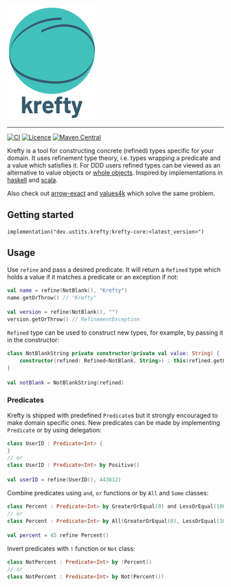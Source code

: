 ![Krefty](docs/krefty.png)

---

[![CI](https://github.com/ustits/krefty/actions/workflows/build.yml/badge.svg)](https://github.com/ustits/krefty/actions/workflows/build.yml)
[![Licence](https://img.shields.io/github/license/ustits/krefty)](https://github.com/ustits/krefty/blob/main/LICENSE)
[![Maven Central](https://maven-badges.herokuapp.com/maven-central/dev.ustits.krefty/krefty-core/badge.svg)](https://maven-badges.herokuapp.com/maven-central/dev.ustits.krefty/krefty-core)

Krefty is a tool for constructing concrete (refined) types specific for your domain. It uses refinement type theory,
i.e. types wrapping a predicate and a value which satisfies it. 
For DDD users refined types can be viewed as an alternative to value objects or [whole objects](http://c2.com/ppr/checks.html#1). 
Inspired by implementations in [haskell](https://github.com/nikita-volkov/refined)
and [scala](https://github.com/fthomas/refined).

Also check out [arrow-exact](https://github.com/arrow-kt/arrow-exact) and [values4k](https://github.com/fork-handles/forkhandles/tree/trunk/values4k) which solve the same problem. 

## Getting started

```
implementation("dev.ustits.krefty:krefty-core:<latest_version>")
```

## Usage

Use `refine` and pass a desired predicate. It will return a `Refined` type which holds a value if it 
matches a predicate or an exception if not:

```kotlin
val name = refine(NotBlank(), "Krefty") 
name.getOrThrow() // "Krefty"

val version = refine(NotBlank(), "")
version.getOrThrow() // RefinementException
```

`Refined` type can be used to construct new types, for example, 
by passing it in the constructor:

```kotlin
class NotBlankString private constructor(private val value: String) {
    constructor(refined: Refined<NotBlank, String>) : this(refined.getOrThrow())
}

val notBlank = NotBlankString(refined)
```

### Predicates

Krefty is shipped with predefined `Predicate`s but it strongly encouraged to make domain specific ones. 
New predicates can be made by implementing `Predicate` or by using delegation:

```kotlin
class UserID : Predicate<Int> {
}
// or
class UserID : Predicate<Int> by Positive()

val userID = refine(UserID(), 443812) 
```

Combine predicates using `and`, `or` functions or by `All` and `Some` classes:

```kotlin
class Percent : Predicate<Int> by GreaterOrEqual(0) and LessOrEqual(100)
// or
class Percent : Predicate<Int> by All(GreaterOrEqual(0), LessOrEqual(100))

val percent = 45 refine Percent()
```

Invert predicates with `!` function or `Not` class:

```kotlin
class NotPercent : Predicate<Int> by !Percent()
// or
class NotPercent : Predicate<Int> by Not(Percent())
```
